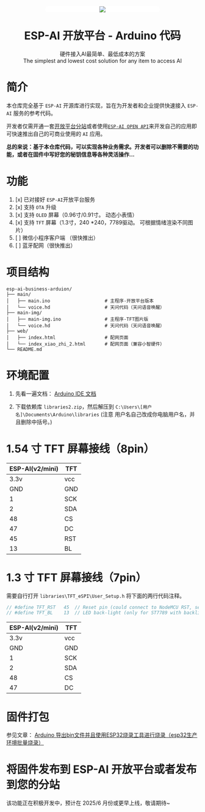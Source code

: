 <div align="center"> 
<a name="readme-top"></a>

<div style="background:#fff;border-radius: 12px;width:300px;">
  <img src="https://espai.fun/images/logo.png"/> 
</div> 

<h1>ESP-AI 开放平台 - Arduino 代码</h1>

硬件接入AI最简单、最低成本的方案<br/>The simplest and lowest cost solution for any item to access AI

</div> 

# 简介

本仓库完全基于 `ESP-AI` 开源库进行实现，旨在为开发者和企业提供快速接入 `ESP-AI` 服务的参考代码。      

开发者仅需开通一套[开放平台分站](https://espai.fun/acout/cooperation/#%E6%88%90%E4%B8%BA%E5%88%86%E9%94%80%E5%95%86%E3%80%81%E4%BB%A3%E7%90%86%E5%95%86)或者使用[`ESP-AI OPEN API`](https://espai.fun/dev/dev-open-api/)来开发自己的应用即可快速推出自己的可商业使用的 `AI` 应用。


**总的来说：基于本仓库代码，可以实现各种业务需求。开发者可以删除不需要的功能，或者在固件中写好您的秘钥信息等各种灵活操作...**



# 功能

1. [x] 已对接好 `ESP-AI`开放平台服务
2. [x] 支持 `OTA` 升级
3. [x] 支持 `OLED` 屏幕（0.96寸/0.91寸。 动态小表情）
4. [x] 支持 `TFT` 屏幕（1.3寸，240 *240，7789驱动。 可根据情绪渲染不同图片） 
5. [ ] 微信小程序客户端 （很快推出）
6. [ ] 蓝牙配网（很快推出）


# 项目结构

```
esp-ai-business-arduion/
├── main/
│   ├── main.ino                    # 主程序-开放平台版本
│   └── voice.hd                    # 天问代码（天问语音唤醒）
├── main-img/             
│   ├── main-img.ino                # 主程序-TFT图片版
│   └── voice.hd                    # 天问代码（天问语音唤醒）
├── web/              
│   ├── index.html                  # 配网页面
│   └── index_xiao_zhi_2.html       # 配网页面（兼容小智硬件）
└── README.md
```

# 环境配置

1. 先看一遍文档： 
[ Arduino IDE 文档](https://espai.fun/guide/client-dev/#%E4%B8%80%E3%80%81arduino-ide-%E7%8E%AF%E5%A2%83)

2. 下载依赖库 `libraries2.zip`，然后解压到 `C:\Users\[用户名]\Documents\Arduino\libraries` (注意 用户名自己改成你电脑用户名，并且删除中括号。)



# 1.54 寸 TFT 屏幕接线（8pin）
 
| ESP-AI(v2/mini) | TFT |
| --------------- | --- |
| 3.3v            | vcc |
| GND             | GND |
| 1               | SCK |
| 2               | SDA |
| 48              | CS  |
| 47              | DC  |
| 45              | RST |
| 13              | BL  |

 

# 1.3 寸 TFT 屏幕接线（7pin）

需要自行打开 `libraries\TFT_eSPI\User_Setup.h` 将下面的两行代码注释。
``` c++
// #define TFT_RST   45  // Reset pin (could connect to NodeMCU RST, see next line)
// #define TFT_BL    13  // LED back-light (only for ST7789 with backlight control pin)
```

| ESP-AI(v2/mini) | TFT |
| --------------- | --- |
| 3.3v            | vcc |
| GND             | GND |
| 1               | SCK |
| 2               | SDA |
| 48              | CS  |
| 47              | DC  | 



# 固件打包

参见文章： [Arduino 导出bin文件并且使用ESP32烧录工具进行烧录（esp32生产环境批量烧录）
](https://juejin.cn/post/7436363573348696118)


# 将固件发布到 ESP-AI 开放平台或者发布到您的分站

该功能正在积极开发中，预计在 2025/6 月份或更早上线，敬请期待~



